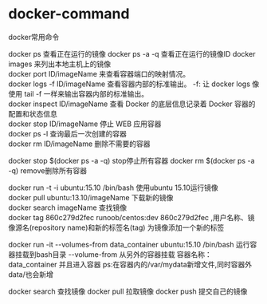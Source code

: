 # docker-command
docker常用命令

docker ps 						        查看正在运行的镜像 
docker ps -a -q               查看正在运行的镜像ID
docker images 					      来列出本地主机上的镜像  
docker port ID/imageName		  来查看容器端口的映射情况。  
docker logs -f ID/imageName		查看容器内部的标准输出。	-f: 让 docker logs 像使用 tail -f 一样来输出容器内部的标准输出。  
docker inspect ID/imageName		查看 Docker 的底层信息记录着 Docker 容器的配置和状态信息  
docker stop ID/imageName		  停止 WEB 应用容器  
docker ps -l 					        查询最后一次创建的容器  
docker rm ID/imageName			  删除不需要的容器  

docker stop $(docker ps -a -q)  stop停止所有容器
docker  rm $(docker ps -a -q)   remove删除所有容器

docker run -t -i ubuntu:15.10 /bin/bash 	使用ubuntu 15.10运行镜像  
docker pull ubuntu:13.10/imageName			  下载新的镜像  
docker search imageName						        查找镜像  
docker tag 860c279d2fec runoob/centos:dev	860c279d2fec ,用户名称、镜像源名(repository name)和新的标签名(tag)	为镜像添加一个新的标签  

docker run -it --volumes-from data_container ubuntu:15.10 /bin/bash  运行容器挂载到bash目录		--volume-from 从另外的容器挂载   容器名称：data_container 并且进入容器
ps:在容器内的/var/mydata新增文件,同时容器外data/也会新增


docker search 查找镜像
docker pull 拉取镜像
docker push	提交自己的镜像
